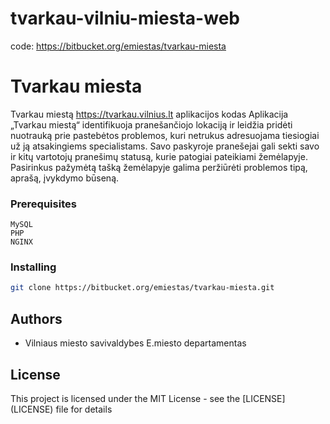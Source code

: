# tvarkau-vilniu-miesta-web

code: https://bitbucket.org/emiestas/tvarkau-miesta

# Tvarkau miesta

Tvarkau miestą https://tvarkau.vilnius.lt aplikacijos kodas
Aplikacija „Tvarkau miestą“ identifikuoja pranešančiojo lokaciją ir leidžia pridėti nuotrauką prie pastebėtos problemos, kuri netrukus adresuojama tiesiogiai už ją atsakingiems specialistams. Savo paskyroje pranešejai gali sekti savo ir kitų vartotojų pranešimų statusą, kurie patogiai pateikiami žemėlapyje. Pasirinkus pažymėtą tašką žemėlapyje galima peržiūrėti problemos tipą, aprašą, įvykdymo būseną.


### Prerequisites


```
MySQL
PHP
NGINX
```

### Installing

```sh
git clone https://bitbucket.org/emiestas/tvarkau-miesta.git
```


## Authors

* Vilniaus miesto savivaldybes E.miesto departamentas 


## License

This project is licensed under the MIT License - see the [LICENSE] (LICENSE) file for details


